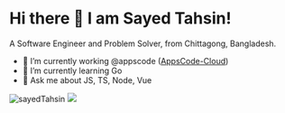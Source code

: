 # Hi there 👋 I am Sayed Tahsin!
A Software Engineer and Problem Solver, from Chittagong, Bangladesh.
- 🔭 I’m currently working @appscode ([AppsCode-Cloud](https://github.com/appscode-cloud))
- 🌱 I’m currently learning Go
- 💬 Ask me about JS, TS, Node, Vue
<p> 
<img src="https://komarev.com/ghpvc/?username=SayedTahsin&label=Profile%20views&color=brightgreen&style=flat" alt="sayedTahsin" />
<a href="https://github.com/SayedTahsin">
<img src="https://img.shields.io/github/followers/SayedTahsin?style=social" />
</a>
</p>

<!-- ### 📝 Languages

![JavaScript](https://img.shields.io/badge/JavaScript-323330?style=for-the-badge&logo=javascript&logoColor=F7DF1E)
![TypeScript](https://img.shields.io/badge/TypeScript-007ACC?style=for-the-badge&logo=typescript&logoColor=white)
![C++](https://img.shields.io/badge/C%2B%2B-00599C?style=for-the-badge&logo=c%2B%2B&logoColor=white)
![Java](https://img.shields.io/badge/Java-ED8B00?style=for-the-badge&logo=openjdk&logoColor=white)
![Dart](https://img.shields.io/badge/Dart-0175C2?style=for-the-badge&logo=dart&logoColor=white)

### 💻 Technologies
![Vuejs](https://img.shields.io/badge/Vue.js-35495E?style=for-the-badge&logo=vue.js&logoColor=4FC08D)
![Nuxtjs](https://img.shields.io/badge/Nuxt-black?style=for-the-badge&logo=nuxt.js&logoColor=white)
![Node.js](https://img.shields.io/badge/Node.js-43853D?style=for-the-badge&logo=node.js&logoColor=white)
![Express.js](https://img.shields.io/badge/express.js-%23404d59.svg?style=for-the-badge&logo=express&logoColor=%2361DAFB)
![Tailwind](https://img.shields.io/badge/Tailwind_CSS-38B2AC?style=for-the-badge&logo=tailwind-css&logoColor=white)
![Flutter](https://img.shields.io/badge/Flutter-02569B?style=for-the-badge&logo=flutter&logoColor=white)
![Mysql](https://img.shields.io/badge/MySQL-00000F?style=for-the-badge&logo=mysql&logoColor=white)
![MongoDb](https://img.shields.io/badge/MongoDB-4EA94B?style=for-the-badge&logo=mongodb&logoColor=white)
![Firebase](https://img.shields.io/badge/firebase-%23039BE5.svg?style=for-the-badge&logo=firebase) 
![Supabase](https://img.shields.io/badge/Supabase-3ECF8E?style=for-the-badge&logo=supabase&logoColor=white) 
![Vercel](https://img.shields.io/badge/Vercel-000000?style=for-the-badge&logo=vercel&logoColor=white)
![git](https://img.shields.io/badge/GIT-E44C30?style=for-the-badge&logo=git&logoColor=white)
![LINUX](https://img.shields.io/badge/Linux-FCC624?style=for-the-badge&logo=linux&logoColor=black)  -->

<!-- ![Docker](https://img.shields.io/badge/docker-%230db7ed.svg?style=for-the-badge&logo=docker&logoColor=white) --> 
<!-- ![Netlify](https://img.shields.io/badge/netlify-%23000000.svg?style=for-the-badge&logo=netlify&logoColor=#00C7B7) -->
<!-- ![Postgres](https://img.shields.io/badge/postgres-%23316192.svg?style=for-the-badge&logo=postgresql&logoColor=white) --> 
<!-- ![NestJS](https://img.shields.io/badge/nestjs-%23E0234E.svg?style=for-the-badge&logo=nestjs&logoColor=white)  -->

<!-- ### Learning 
![AWS](https://img.shields.io/badge/Amazon_AWS-232F3E?style=for-the-badge&logo=amazon-aws&logoColor=white)
![Kubernetics](https://img.shields.io/badge/Kubernetes-326CE5.svg?style=for-the-badge&logo=Kubernetes&logoColor=white)
-->


<!-- ### ⏱️ Competitive Programming

<a href="https://leetcode.com/u/Sayed_Tahsin/">![](https://img.shields.io/badge/LeetCode-FFA116.svg?style=for-the-badge&logo=LeetCode&logoColor=white) </a>
<a href="https://codeforces.com/profile/Blackbeard99">![](https://img.shields.io/badge/Codeforces-1F8ACB.svg?style=for-the-badge&logo=Codeforces&logoColor=white) </a> 
<a href="https://www.codechef.com/users/sayed_tahsin">![](https://img.shields.io/badge/CodeChef-5B4638.svg?style=for-the-badge&logo=CodeChef&logoColor=white) </a>
<a href="https://atcoder.jp/users/Blackbeard">![](https://img.shields.io/badge/-AtCoder-black?style=for-the-badge&logo=addthis&logoColor=white) </a>

### 📈 GitHub Stats:
<p align = "center">
  <img src = "https://github-readme-stats.vercel.app/api?username=SayedTahsin&theme=vue-dark&show_icons=true&hide_border=false&count_private=true" width="340" >
  <img src = "https://github-readme-streak-stats.herokuapp.com/?user=SayedTahsin&theme=vue-dark&hide_border=false" width="360" >
</p> -->
